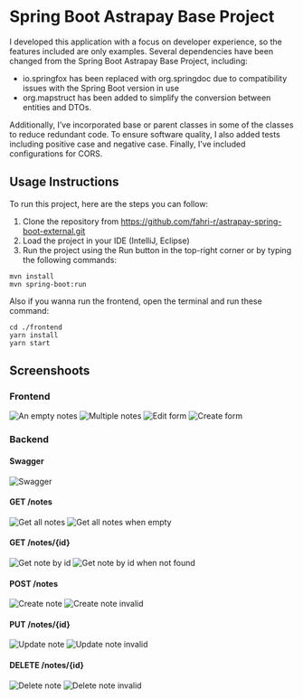 # Spring Boot Astrapay Base Project
I developed this application with a focus on developer experience, so the features included are only examples. Several dependencies have been changed from the Spring Boot Astrapay Base Project, including:

- io.springfox has been replaced with org.springdoc due to compatibility issues with the Spring Boot version in use
- org.mapstruct has been added to simplify the conversion between entities and DTOs.

Additionally, I’ve incorporated base or parent classes in some of the classes to reduce redundant code. To ensure software quality, I also added tests including positive case and negative case. Finally, I’ve included configurations for CORS.

## Usage Instructions

To run this project, here are the steps you can follow:

1. Clone the repository from https://github.com/fahri-r/astrapay-spring-boot-external.git
2. Load the project in your IDE (IntelliJ, Eclipse)
3. Run the project using the Run button in the top-right corner or by typing the following commands:
```
mvn install
mvn spring-boot:run
```

Also if you wanna run the frontend, open the terminal and run these command:
```
cd ./frontend
yarn install
yarn start
```

## Screenshoots
### Frontend
![An empty notes](/img/fe-1.png "An empty notes")
![Multiple notes](/img/fe-2.png "Multiple notes")
![Edit form](/img/fe-3.png "Edit form")
![Create form](/img/fe-4.png "Create form")

### Backend
#### Swagger
![Swagger](/img/swagger.png "Swagger")

#### GET /notes
![Get all notes](/img/notes-1.png "Get all notes")
![Get all notes when empty](/img/notes-1.png "Get all notes when empty")

#### GET /notes/{id}
![Get note by id](/img/note-1.png "Get note by id")
![Get note by id when not found](/img/note-1.png "Get note by id when not found")

#### POST /notes
![Create note](/img/create-note-1.png "Create note")
![Create note invalid](/img/create-note-2.png "Create note invalid")

#### PUT /notes/{id}
![Update note](/img/update-note-1.png "Update note")
![Update note invalid](/img/update-note-2.png "Update note invalid")

#### DELETE /notes/{id}
![Delete note](/img/delete-note-1.png "Delete note")
![Delete note invalid](/img/delete-note-2.png "Delete note invalid")


